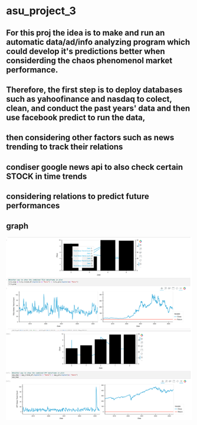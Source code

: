 # asu_project_3

## For this proj the idea is to make and run an automatic data/ad/info analyzing program which could develop it's predictions better when considerding the chaos phenomenol market performance.

## Therefore, the first step is to deploy databases such as yahoofinance and nasdaq to colect, clean, and conduct the past years' data and then use facebook predict to run the data,
## then considering other factors such as news trending to track their relations
## condiser google news api to also check certain STOCK in time trends
## considering relations to predict future performances
## graph

![alt=""](images/TSLA.png)
![alt=""](images/SPY.png)
